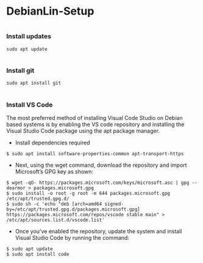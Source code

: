 # DebianLin-Setup
#
### Install updates
```
sudo apt update
```
#
### Install git
```
sudo apt install git
```
#
### Install VS Code
The most preferred method of installing Visual Code Studio on Debian based systems is by enabling the VS code repository and installing the Visual Studio Code package using the apt package manager.


- Install dependencies required 
```
$ sudo apt install software-properties-common apt-transport-https
```
- Next, using the wget command, download the repository and import Microsoft’s GPG key as shown:
```
$ wget -qO- https://packages.microsoft.com/keys/microsoft.asc | gpg --dearmor > packages.microsoft.gpg
$ sudo install -o root -g root -m 644 packages.microsoft.gpg /etc/apt/trusted.gpg.d/
$ sudo sh -c 'echo "deb [arch=amd64 signed-by=/etc/apt/trusted.gpg.d/packages.microsoft.gpg] https://packages.microsoft.com/repos/vscode stable main" > /etc/apt/sources.list.d/vscode.list'
```
- Once you’ve enabled the repository, update the system and install Visual Studio Code by running the command:

```
$ sudo apt update
$ sudo apt install code
```
#
